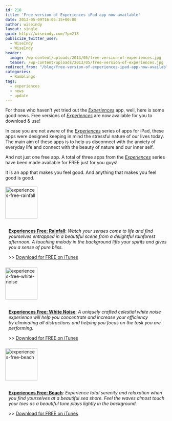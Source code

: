 ```yaml
---
id: 218
title: 'Free version of Experiences iPad app now available'
date: 2013-05-09T16:05:15+00:00
author: wiseindy
layout: single
guid: http://wiseindy.com/?p=218
publicize_twitter_user:
  - WiseIndy
  - WiseIndy
header:
  image: /wp-content/uploads/2013/05/free-version-of-experiences.jpg
  teaser: /wp-content/uploads/2013/05/free-version-of-experiences.jpg
redirect_from: "/blog/free-version-of-experiences-ipad-app-now-available/"
categories:
  - Ramblings
tags:
  - experiences
  - news
  - update
---
```

For those who haven't yet tried out the <a title="Read more" href="https://itunes.apple.com/us/app/experiences/id636709923?ls=1&amp;mt=8" target="_blank"><i>Experiences</i></a> app, well, here is some good news. Free versions of <em><a title="Read more" href="https://itunes.apple.com/us/app/experiences/id636709923?ls=1&amp;mt=8" target="_blank">Experiences</a> </em>are now available for you to download &amp; use!

In case you are not aware of the <a title="Read more" href="https://itunes.apple.com/us/app/experiences/id636709923?ls=1&amp;mt=8" target="_blank"><em>Experiences</em></a> series of apps for iPad, these apps were designed keeping in mind the stressful nature of our lives today. The main aim of these apps is to help us disconnect with the anxiety of everyday life and connect with the beauty of nature and our inner self.

<!--more-->

And not just one free app. A total of three apps from the <a title="Read more" href="https://itunes.apple.com/us/app/experiences/id636709923?ls=1&amp;mt=8" target="_blank"><em>Experiences</em></a> series have been made available for FREE just for you guys!

It is an app that makes you feel good. And anything that makes you feel good is good.
<div style="clear:both;">
<div style="width:100px;padding:5px 10px 5px 0;float:left;">

<img class="alignnone  wp-image-222" alt="experiences-free-rainfall" src="http://wiseindy.com/wp-content/uploads/2013/05/experiences-free-rainfall.png?w=150" width="100" height="100" />

</div>
<div style="width:500px;padding:5px 0 5px 10px;margin-top:6px;float:left;">

<strong><a title="iTunes Link" href="https://itunes.apple.com/us/app/experiences-free-rainfall/id644318038?ls=1&amp;mt=8" target="_blank">Experiences Free: Rainfall</a></strong>: <em>Watch your senses come to life and find yourselves entrapped in a beautiful scene from a delightful rainforest afternoon. A touching melody in the background lifts your spirits and gives you a sense of pure bliss.</em>

&gt;&gt; <a title="iTunes Link" href="https://itunes.apple.com/us/app/experiences-free-rainfall/id644318038?ls=1&amp;mt=8" target="_blank">Download for FREE on iTunes</a>

</div>
</div>
<div style="clear:both;">
<div style="width:100px;padding:5px 10px 5px 0;float:left;">

<img class="alignnone  wp-image-222" alt="experiences-free-white-noise" src="http://wiseindy.com/wp-content/uploads/2013/05/experiences-free-white-noise.png?w=150" width="100" height="100" />

</div>
<div style="width:500px;padding:5px 0 5px 10px;margin-top:6px;float:left;">

<strong><a title="iTunes Link" href="https://itunes.apple.com/us/app/experiences-free-white-noise/id644915282?ls=1&amp;mt=8" target="_blank">Experiences Free: White Noise</a></strong>: <em>A uniquely crafted celestial white noise experience will help you concentrate and increase your efficiency by eliminating all distractions and helping you focus on the task you are performing.</em>

&gt;&gt; <a title="iTunes Link" href="https://itunes.apple.com/us/app/experiences-free-white-noise/id644915282?ls=1&amp;mt=8" target="_blank">Download for FREE on iTunes</a>

</div>
</div>
<div style="clear:both;">
<div style="width:100px;padding:5px 10px 5px 0;float:left;">

<img class="alignnone  wp-image-222" alt="experiences-free-beach" src="http://wiseindy.com/wp-content/uploads/2013/05/experiences-free-beach.png?w=150" width="100" height="100" />

</div>
<div style="width:500px;padding:5px 0 5px 10px;margin-top:6px;float:left;">

<strong><a title="iTunes Link" href="https://itunes.apple.com/us/app/experiences-free-beach/id644933205?ls=1&amp;mt=8" target="_blank">Experiences Free: Beach</a></strong>: <em>Experience total serenity and relaxation when you find yourselves at a beautiful sea shore. Feel the waves almost touch your toes as a beautiful tune plays lightly in the background.</em>

&gt;&gt; <a title="iTunes Link" href="https://itunes.apple.com/us/app/experiences-free-beach/id644933205?ls=1&amp;mt=8" target="_blank">Download for FREE on iTunes</a>

</div>
</div>